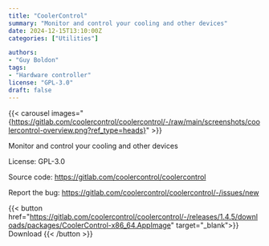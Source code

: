 ```yaml
---
title: "CoolerControl"
summary: "Monitor and control your cooling and other devices"
date: 2024-12-15T13:10:00Z
categories: ["Utilities"]

authors:
- "Guy Boldon"
tags: 
- "Hardware controller"
license: "GPL-3.0"
draft: false
---
```


{{< carousel images="{https://gitlab.com/coolercontrol/coolercontrol/-/raw/main/screenshots/coolercontrol-overview.png?ref_type=heads}" >}}

Monitor and control your cooling and other devices

License: GPL-3.0

Source code: <https://gitlab.com/coolercontrol/coolercontrol>

Report the bug: <https://gitlab.com/coolercontrol/coolercontrol/-/issues/new>  

{{< button href="https://gitlab.com/coolercontrol/coolercontrol/-/releases/1.4.5/downloads/packages/CoolerControl-x86_64.AppImage" target="_blank">}}
Download
{{< /button >}}